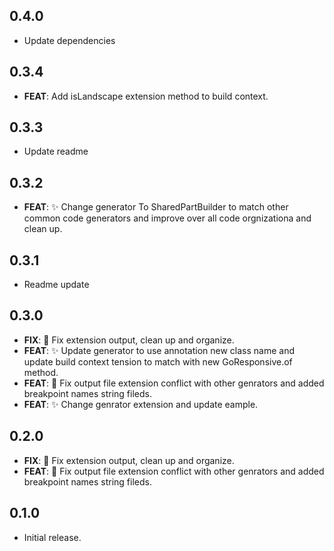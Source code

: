 ## 0.4.0

 - Update dependencies

## 0.3.4

 - **FEAT**: Add isLandscape extension method to build context.

## 0.3.3

 - Update readme

## 0.3.2

 - **FEAT**: :sparkles: Change generator To SharedPartBuilder to match other common code generators and improve over all code orgnizationa and clean up.

## 0.3.1

 - Readme update

## 0.3.0

 - **FIX**: :bug: Fix extension output, clean up and organize.
 - **FEAT**: :sparkles: Update generator to use annotation new class name and update build context tension to match with new GoResponsive.of method.
 - **FEAT**: :bug: Fix output file extension conflict with other genrators and added breakpoint names string fileds.
 - **FEAT**: :sparkles: Change genrator extension and update eample.

## 0.2.0

 - **FIX**: :bug: Fix extension output, clean up and organize.
 - **FEAT**: :bug: Fix output file extension conflict with other genrators and added breakpoint names string fileds.

## 0.1.0

* Initial release.
